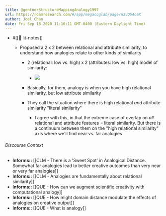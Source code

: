 ```yaml
---
title: @gentnerStructureMappingAnalogy1997
url: https://roamresearch.com/#/app/megacoglab/page/n3vQ54ceX
author: Joel Chan
date: Fri Sep 18 2020 11:10:11 GMT-0400 (Eastern Daylight Time)
---
```


- #[[📝 lit-notes]]

    - Proposed a 2 x 2 between relational and attribute similarity, to understand how analogies relate to other kinds of similarity

        - 2 (relational: low vs. high) x 2 (attributes: low vs. high) model of similarity:

            - ![](https://firebasestorage.googleapis.com/v0/b/firescript-577a2.appspot.com/o/imgs%2Fapp%2Fmegacoglab%2FC0CKJWoVGw.png?alt=media&token=2cac9f86-f961-4fab-9bc0-51df1ca4265f)

        - Basically, for them, analogy is when you have high relational similarity, but low attribute similarity

        - They call the situation where there is high relational *and* attribute similarity "literal similarity"

            - I agree with this, in that the extreme case of overlap on *all* relational and attribute features = literal similarity. But there is a continuum between them on the "high relational similarity" axis where we'll find near vs. far analogies

###### Discourse Context

- **Informs::** [[CLM - There is a 'Sweet Spot' in Analogical Distance. Somewhat far analogies lead to better creative outcomes than very near or very far analogies]]
- **Informs::** [[CLM - Analogies are fundamentally about relational similarity]]
- **Informs::** [[QUE - How can we augment scientific creativity with computational analogy]]
- **Informs::** [[QUE - How might domain distance modulate the effects of analogies on creative output]]
- **Informs::** [[QUE - What is analogy]]
